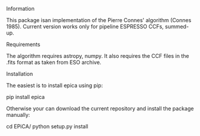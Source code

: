 Information

This package isan implementation of the Pierre Connes' algorithm (Connes 1985).
Current version works only for pipeline ESPRESSO CCFs, summed-up.

Requirements

The algorithm requires astropy, numpy. 
It also requires the CCF files in the .fits format as taken from ESO archive.

Installation

The easiest is to install epica using pip:

pip install epica

Otherwise your can download the current repository and install the package manually:

cd EPiCA/
python setup.py install
